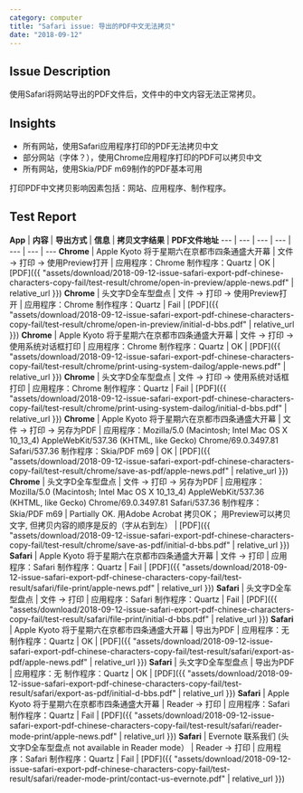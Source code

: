 ```yaml
---
category: computer
title: "Safari issue: 导出的PDF中文无法拷贝"
date: "2018-09-12"
---
```


## Issue Description

使用Safari将网站导出的PDF文件后，文件中的中文内容无法正常拷贝。

## Insights

- 所有网站，使用Safari应用程序打印的PDF无法拷贝中文
- 部分网站（字体？），使用Chrome应用程序打印的PDF可以拷贝中文
- 所有网站，使用Skia/PDF m69制作的PDF基本可用

打印PDF中文拷贝影响因素包括：网站、应用程序、制作程序。

## Test Report

**App** | **内容** | **导出方式** | **信息** | **拷贝文字结果** |  **PDF文件地址**
--- | --- | --- | --- | --- | --- | ---
**Chrome** | Apple Kyoto 将于星期六在京都市四条通盛大开幕 | 文件 -> 打印 -> 使用Preview打开 | 应用程序：Chrome 制作程序：Quartz | OK | [PDF]({{ "assets/download/2018-09-12-issue-safari-export-pdf-chinese-characters-copy-fail/test-result/chrome/open-in-preview/apple-news.pdf" | relative_url }})
**Chrome** | 头文字D全车型盘点 | 文件 -> 打印 -> 使用Preview打开 | 应用程序：Chrome 制作程序：Quartz | Fail | [PDF]({{ "assets/download/2018-09-12-issue-safari-export-pdf-chinese-characters-copy-fail/test-result/chrome/open-in-preview/initial-d-bbs.pdf" | relative_url }})
**Chrome** | Apple Kyoto 将于星期六在京都市四条通盛大开幕 | 文件 -> 打印 -> 使用系统对话框打印 | 应用程序：Chrome 制作程序：Quartz | OK | [PDF]({{ "assets/download/2018-09-12-issue-safari-export-pdf-chinese-characters-copy-fail/test-result/chrome/print-using-system-dailog/apple-news.pdf" | relative_url }})
**Chrome** | 头文字D全车型盘点 | 文件 -> 打印 -> 使用系统对话框打印 | 应用程序：Chrome 制作程序：Quartz | Fail | [PDF]({{ "assets/download/2018-09-12-issue-safari-export-pdf-chinese-characters-copy-fail/test-result/chrome/print-using-system-dailog/initial-d-bbs.pdf" | relative_url }})
**Chrome** | Apple Kyoto 将于星期六在京都市四条通盛大开幕 | 文件 -> 打印 -> 另存为PDF | 应用程序：Mozilla/5.0 (Macintosh; Intel Mac OS X 10\_13\_4) AppleWebKit/537.36 (KHTML, like Gecko) Chrome/69.0.3497.81 Safari/537.36 制作程序：Skia/PDF m69 | OK | [PDF]({{ "assets/download/2018-09-12-issue-safari-export-pdf-chinese-characters-copy-fail/test-result/chrome/save-as-pdf/apple-news.pdf" | relative_url }})
**Chrome** | 头文字D全车型盘点 | 文件 -> 打印 -> 另存为PDF | 应用程序：Mozilla/5.0 (Macintosh; Intel Mac OS X 10\_13\_4) AppleWebKit/537.36 (KHTML, like Gecko) Chrome/69.0.3497.81 Safari/537.36 制作程序：Skia/PDF m69 | Partially OK. 用Adobe Acrobat 拷贝OK； 用Preview可以拷贝文字, 但拷贝内容的顺序是反的（字从右到左） | [PDF]({{ "assets/download/2018-09-12-issue-safari-export-pdf-chinese-characters-copy-fail/test-result/chrome/save-as-pdf/initial-d-bbs.pdf" | relative_url }})
**Safari** | Apple Kyoto 将于星期六在京都市四条通盛大开幕 | 文件 -> 打印 | 应用程序：Safari 制作程序：Quartz | Fail | [PDF]({{ "assets/download/2018-09-12-issue-safari-export-pdf-chinese-characters-copy-fail/test-result/safari/file-print/apple-news.pdf" | relative_url }})
**Safari** | 头文字D全车型盘点 | 文件 -> 打印 | 应用程序：Safari 制作程序：Quartz | Fail | [PDF]({{ "assets/download/2018-09-12-issue-safari-export-pdf-chinese-characters-copy-fail/test-result/safari/file-print/initial-d-bbs.pdf" | relative_url }})
**Safari** | Apple Kyoto 将于星期六在京都市四条通盛大开幕 | 导出为PDF | 应用程序：无 制作程序：Quartz | OK | [PDF]({{ "assets/download/2018-09-12-issue-safari-export-pdf-chinese-characters-copy-fail/test-result/safari/export-as-pdf/apple-news.pdf" | relative_url }})
**Safari** | 头文字D全车型盘点 | 导出为PDF | 应用程序：无 制作程序：Quartz | OK | [PDF]({{ "assets/download/2018-09-12-issue-safari-export-pdf-chinese-characters-copy-fail/test-result/safari/export-as-pdf/initial-d-bbs.pdf" | relative_url }})
**Safari** | Apple Kyoto 将于星期六在京都市四条通盛大开幕 | Reader -> 打印 | 应用程序：Safari 制作程序：Quartz | Fail | [PDF]({{ "assets/download/2018-09-12-issue-safari-export-pdf-chinese-characters-copy-fail/test-result/safari/reader-mode-print/apple-news.pdf" | relative_url }})
**Safari** | Evernote 联系我们 (头文字D全车型盘点 not available in Reader mode） | Reader -> 打印 | 应用程序：Safari 制作程序：Quartz | Fail | [PDF]({{ "assets/download/2018-09-12-issue-safari-export-pdf-chinese-characters-copy-fail/test-result/safari/reader-mode-print/contact-us-evernote.pdf" | relative_url }})